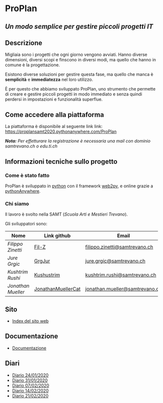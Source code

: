 # ProPlan
## _Un modo semplice per gestire piccoli progetti IT_


## Descrizione

Migliaia sono i progetti che ogni giorno vengono avviati. Hanno diverse dimensioni, diversi scopi e finscono in diversi modi, ma quello che hanno in comune è la progettazione.

Esistono diverse soluzioni per gestire questa fase, ma quello che manca è **semplicità** e **immediatezza** nel loro utilizzo.

È per questo che abbiamo sviluppato ProPlan, uno strumento che permette di creare e gestire piccoli progetti in modo immediato e senza quindi perdersi in impostazioni e funzionalità superflue.

## Come accedere alla piattaforma
La piattaforma è disponibile al seguente link link: https://proplansamt2020.pythonanywhere.com/ProPlan

_**Nota:** Per effetturare la registrazione è necessaria una mail con dominio samtrevano.ch o edu.ti.ch_


## Informazioni tecniche sullo progetto
### Come è stato fatto
ProPlan è sviluppato in [python](https://www.python.org/) con il framework [web2py](http://web2py.com/), e online grazie a [pythonAnywhere](https://www.pythonanywhere.com/).

### Chi siamo
Il lavoro è svolto nella SAMT (*Scuola Arti e Mestieri Trevano*).

Gli sviluppatori sono:

| **Nome** | **Link github** | **Email** |
|------|-------------|-------|
|*Filippo Zinetti*|[Fil-Z](https://github.com/Fil-Z)|filippo.zinetti@samtrevano.ch|
|*Jure Grgic*|[GrgJur](https://github.com/GrgJur)|jure.grgic@samtrevano.ch|
|*Kushtrim Rushi*|[Kushustrim](https://github.com/kushustrim)|kushtrim.rushi@samtrevano.ch|
|*Jonathan Mueller*|[JonathanMuellerCat](https://github.com/JonathanMuellerCat)|jonathan.mueller@samtrevano.ch|


## Sito
- [Index del sito web](https://proplansamt2020.pythonanywhere.com/ProPlan/default/index)

## Documentazione
- [Documentazione](./Documentazione/DocumentazioneProPlan.md)

## Diari
- [Diario 24/01/2020](./Diari/KUSRUS_JONMUE_JURGRG_FILZIN_PROPLAN_2020-01-24.md)
- [Diario 31/01/2020](./Diari/KUSRUS_JONMUE_JURGRG_FILZIN_PROPLAN_2020-01-31.md)
- [Diario 07/02/2020](./Diari/KUSRUS_JONMUE_JURGRG_FILZIN_PROPLAN_2020-02-07.md)
- [Diario 14/02/2020](./Diari/KUSRUS_JONMUE_JURGRG_FILZIN_PROPLAN_2020-02-14.md)
- [Diario 21/02/2020](./Diari/KUSRUS_JONMUE_JURGRG_FILZIN_PROPLAN_2020-02-21.md)
